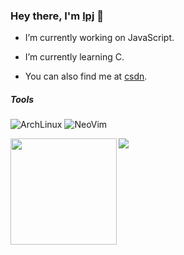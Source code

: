 ### Hey there, I'm [lpj](https://brannua.github.io/about/) 👋

- I’m currently working on JavaScript.

- I’m currently learning C.

- You can also find me at [csdn](https://blog.csdn.net/Brannua/).

##### Tools

![ArchLinux](https://img.shields.io/badge/-ArchLinux-black?style=flat-square&logo=linux) ![NeoVim](https://img.shields.io/badge/-NeoVim-black?style=flat-square&logo=neovim)

<div>
  <img height="170" align="left" src="https://github-readme-stats.vercel.app/api?username=Brannua&count_private=true&include_all_commits=true&theme=gruvbox" />
  <img src="https://github-readme-stats.vercel.app/api/top-langs/?username=Brannua&layout=compact&langs_count=8&theme=gruvbox" />
</div>
